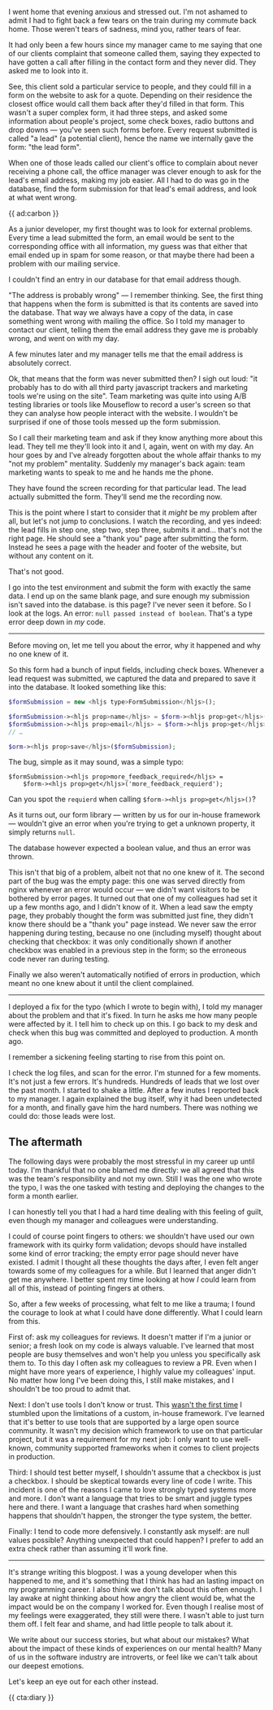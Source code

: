 I went home that evening anxious and stressed out. I'm not ashamed to admit I had to fight back a few tears on the train during my commute back home. Those weren't tears of sadness, mind you, rather tears of fear.

It had only been a few hours since my manager came to me saying that one of our clients complaint that someone called them, saying they expected to have gotten a call after filling in the contact form and they never did.
They asked me to look into it.

See, this client sold a particular service to people, and they could fill in a form on the website to ask for a quote. Depending on their residence the closest office would call them back after they'd filled in that form. This wasn't a super complex form, it had three steps, and asked some information about people's project, some check boxes, radio buttons and drop downs — you've seen such forms before. Every request submitted is called "a lead" (a potential client), hence the name we internally gave the form: "the lead form".

When one of those leads called our client's office to complain about never receiving a phone call, the office manager was clever enough to ask for the lead's email address, making my job easier. All I had to do was go in the database, find the form submission for that lead's email address, and look at what went wrong.

{{ ad:carbon }}

As a junior developer, my first thought was to look for external problems. Every time a lead submitted the form, an email would be sent to the corresponding office with all information, my guess was that either that email ended up in spam for some reason, or that maybe there had been a problem with our mailing service.

I couldn't find an entry in our database for that email address though.

"The address is probably wrong" — I remember thinking. See, the first thing that happens when the form is submitted is that its contents are saved into the database. That way we always have a copy of the data, in case something went wrong with mailing the office. So I told my manager to contact our client, telling them the email address they gave me is probably wrong, and went on with my day.  

A few minutes later and my manager tells me that the email address is absolutely correct. 

Ok, that means that the form was never submitted then? I sigh out loud: "it probably has to do with all third party javascript trackers and marketing tools we're using on the site". Team marketing was quite into using A/B testing libraries or tools like Mouseflow to record a user's screen so that they can analyse how people interact with the website. I wouldn't be surprised if one of those tools messed up the form submission.

So I call their marketing team and ask if they know anything more about this lead. They tell me they'll look into it and I, again, went on with my day. An hour goes by and I've already forgotten about the whole affair thanks to my "not my problem" mentality. Suddenly my manager's back again: team marketing wants to speak to me and he hands me the phone.

They have found the screen recording for that particular lead. The lead actually submitted the form. They'll send me the recording now.

This is the point where I start to consider that it _might_ be my problem after all, but let's not jump to conclusions. I watch the recording, and yes indeed: the lead fills in step one, step two, step three, submits it and… that's not the right page. He should see a "thank you" page after submitting the form. Instead he sees a page with the header and footer of the website, but without any content on it.

That's not good.

I go into the test environment and submit the form with exactly the same data. I end up on the same blank page, and sure enough my submission isn't saved into the database. is this page? I've never seen it before. So I look at the logs. An error: `null passed instead of boolean`. That's a type error deep down in _my_ code.

---

Before moving on, let me tell you about the error, why it happened and why no one knew of it. 

So this form had a bunch of input fields, including check boxes. Whenever a lead request was submitted, we captured the data and prepared to save it into the database. It looked something like this:

```php
$formSubmission = new <hljs type>FormSubmission</hljs>();

$formSubmission-><hljs prop>name</hljs> = $form-><hljs prop>get</hljs>('name');
$formSubmission-><hljs prop>email</hljs> = $form-><hljs prop>get</hljs>('email');
// …

$orm-><hljs prop>save</hljs>($formSubmission);
```

The bug, simple as it may sound, was a simple typo:

```
$formSubmission-><hljs prop>more_feedback_required</hljs> = 
    $form-><hljs prop>get</hljs>('more_feedback_requierd');
```

Can you spot the `requierd` when calling `$form-><hljs prop>get</hljs>()`?

As it turns out, our form library — written by us for our in-house framework — wouldn't give an error when you're trying to get a unknown property, it simply returns `null`. 

The database however expected a boolean value, and thus an error was thrown.

This isn't that big of a problem, albeit not that no one knew of it. The second part of the bug was the empty page: this one was served directly from nginx whenever an error would occur — we didn't want visitors to be bothered by error pages. It turned out that one of my colleagues had set it up a few months ago, and I didn't know of it. When a lead saw the empty page, they probably thought the form was submitted just fine, they didn't know there should be a "thank you" page instead. We never saw the error happening during testing, because no one (including myself) thought about checking that checkbox: it was only conditionally shown if another checkbox was enabled in a previous step in the form; so the erroneous code never ran during testing.

Finally we also weren't automatically notified of errors in production, which meant no one knew about it until the client complained. 

---

I deployed a fix for the typo (which I wrote to begin with), I told my manager about the problem and that it's fixed. In turn he asks me how many people were affected by it. I tell him to check up on this. I go back to my desk and check when this bug was committed and deployed to production. A month ago.

I remember a sickening feeling starting to rise from this point on.

I check the log files, and scan for the error. I'm stunned for a few moments. It's not just a few errors. It's hundreds. Hundreds of leads that we lost over the past month. I started to shake a little. After a few inutes I reported back to my manager. I again explained the bug itself, why it had been undetected for a month, and finally gave him the hard numbers. There was nothing we could do: those leads were lost. 

## The aftermath

The following days were probably the most stressful in my career up until today. I'm thankful that no one blamed me directly: we all agreed that this was the team's responsibility and not my own. Still I was the one who wrote the typo, I was the one tasked with testing and deploying the changes to the form a month earlier.

I can honestly tell you that I had a hard time dealing with this feeling of guilt, even though my manager and colleagues were understanding.

I could of course point fingers to others: we shouldn't have used our own framework with its quirky form validation; devops should have installed some kind of error tracking; the empty error page should never have existed. I admit I thought all these thoughts the days after, I even felt anger towards some of my colleagues for a while. But I learned that anger didn't get me anywhere. I better spent my time looking at how _I_ could learn from all of this, instead of pointing fingers at others.

So, after a few weeks of processing, what felt to me like a trauma; I found the courage to look at what I could have done differently. What I could learn from this.

First of: ask my colleagues for reviews. It doesn't matter if I'm a junior or senior; a fresh look on my code is always valuable. I've learned that most people are busy themselves and won't help you unless you specifically ask them to. To this day I often ask my colleagues to review a PR. Even when I might have more years of experience, I highly value my colleagues' input. No matter how long I've been doing this, I still make mistakes, and I shouldn't be too proud to admit that.

Next: I don't use tools I don't know or trust. This [wasn't the first time](/blog/dont-write-your-own-framework) I stumbled upon the limitations of a custom, in-house framework. I've learned that it's better to use tools that are supported by a large open source community. It wasn't my decision which framework to use on that particular project, but it was a requirement for my next job: I only want to use well-known, community supported frameworks when it comes to client projects in production.

Third: I should test better myself, I shouldn't assume that a checkbox is just a checkbox. I should be skeptical towards every line of code I write. This incident is one of the reasons I came to love strongly typed systems more and more. I don't want a language that tries to be smart and juggle types here and there. I want a language that crashes hard when something happens that shouldn't happen, the stronger the type system, the better.

Finally: I tend to code more defensively. I constantly ask myself: are null values possible? Anything unexpected that could happen? I prefer to add an extra check rather than assuming it'll work fine.

---

It's strange writing this blogpost. I was a young developer when this happened to me, and it's something that I think has had an lasting impact on my programming career. I also think we don't talk about this often enough. I lay awake at night thinking about how angry the client would be, what the impact would be on the company I worked for. Even though I realise most of my feelings were exaggerated, they still were there. I wasn't able to just turn them off. I felt fear and shame, and had little people to talk about it.

We write about our success stories, but what about our mistakes? What about the impact of these kinds of experiences on our mental health? Many of us in the software industry are introverts, or feel like we can't talk about our deepest emotions. 

Let's keep an eye out for each other instead. 

{{ cta:diary }}
